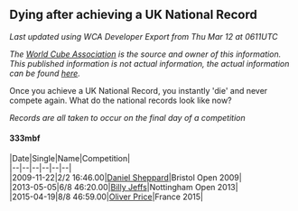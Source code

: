 ## Dying after achieving a UK National Record 

*Last updated using WCA Developer Export from Thu Mar 12 at 0611UTC*

*The [World Cube Association](https://www.worldcubeassociation.org) is the source and owner of this information. This published information is not actual information, the actual information can be found [here](https://www.worldcubeassociation.org/results).*

Once you achieve a UK National Record, you instantly 'die' and never compete again. What do the national records look like now?

*Records are all taken to occur on the final day of a competition*

#### 333mbf

|Date|Single|Name|Competition|  
|--|--|--|--|--|--|  
|2009-11-22|2/2 16:46.00|[Daniel Sheppard](https://www.worldcubeassociation.org/persons/2009SHEP01)|Bristol Open 2009|  
|2013-05-05|6/8 46:20.00|[Billy Jeffs](https://www.worldcubeassociation.org/persons/2012JEFF01)|Nottingham Open 2013|  
|2015-04-19|8/8 46:59.00|[Oliver Price](https://www.worldcubeassociation.org/persons/2014PRIC01)|France 2015|  
